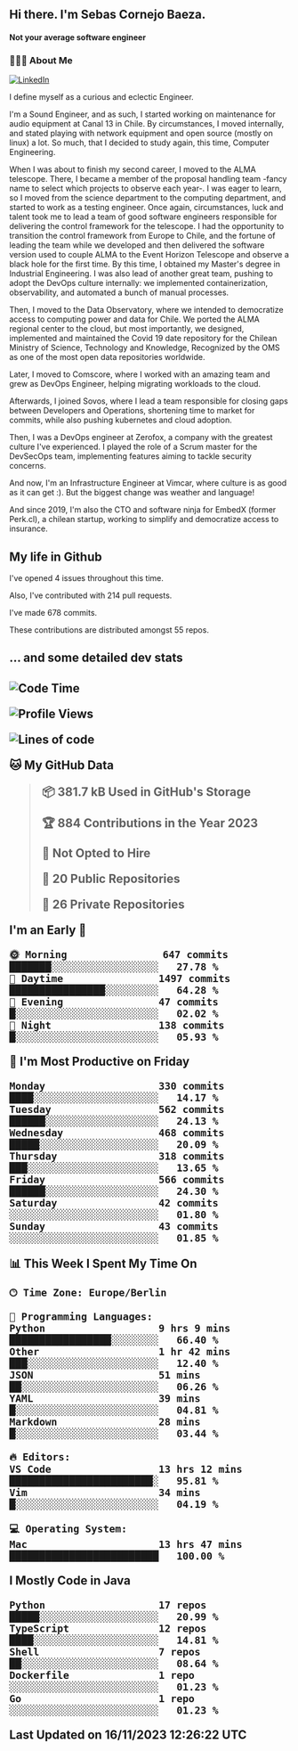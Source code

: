 <h2> Hi there.  I'm Sebas Cornejo Baeza.</h2>
<h4> Not your average software engineer</h4>
<h3> 👨🏻‍💻 About Me </h3>
<a href="http://linkedin.com/in/sebastian-cornejo-baeza/"><img alt="LinkedIn" src="https://img.shields.io/badge/Sebas%20Cornejo%20-informational?style=appveyor&logo=linkedin"></a>


I define myself as a curious and eclectic Engineer.

I'm a Sound Engineer, and as such, I started working on maintenance for audio equipment at Canal 13 in Chile.
By circumstances, I moved internally, and stated playing with network equipment and open source (mostly on linux) 
a lot. So much, that I decided to study again, this time, Computer Engineering.

When I was about to finish my second career, I moved to the ALMA telescope. There, I became a member of the proposal handling team
-fancy name to select which projects to observe each year-. 
I was eager to learn, so I moved from the science department to the computing department, and started to work as 
a testing engineer. Once again, circumstances, luck and talent took me to lead a team of good software engineers 
responsible for delivering the control framework for the telescope. I had the opportunity to transition the control framework from
Europe to Chile, and the fortune of leading the team while we developed and then delivered the software
version used to couple ALMA to the Event Horizon Telescope and observe a black hole for the first time.
By this time, I obtained my Master's degree in Industrial Engineering.
I was also lead of another great team, pushing to adopt the DevOps culture internally: we implemented containerization, observability, and automated a bunch of manual processes.

Then, I moved to the Data Observatory, where we intended to democratize access to computing power
and data for Chile. We ported the ALMA regional center to the cloud, but most importantly, we designed, implemented
and maintained the Covid 19 date repository for the Chilean Ministry of Science, Technology and Knowledge, Recognized by the OMS as one of the most open
data repositories worldwide.

Later, I moved to Comscore, where I worked with an amazing team and grew as DevOps Engineer, helping migrating workloads to the cloud.

Afterwards, I joined Sovos, where I lead a team responsible for closing gaps between Developers and Operations, shortening time to market for commits, while
also pushing kubernetes and cloud adoption.

Then, I was a DevOps engineer at Zerofox, a company with the greatest culture I've experienced. I played the role of a Scrum master for the DevSecOps team,
implementing features aiming to tackle security concerns.

And now, I'm an Infrastructure Engineer at Vimcar, where culture is as good as it can get :). But the biggest change was weather and language!
 
And since 2019, I'm also the CTO and software ninja for EmbedX (former Perk.cl), a chilean startup, working to simplify and democratize access to insurance.

<h2> My life in Github </h2>

I've opened 4 issues throughout this time.

Also, I've contributed with 214 pull requests.

I've made 678 commits.

These contributions are distributed amongst 55 repos.

<h2>... and some detailed dev stats<h2>

<!--START_SECTION:waka-->
![Code Time](http://img.shields.io/badge/Code%20Time-548%20hrs%2010%20mins-blue)

![Profile Views](http://img.shields.io/badge/Profile%20Views-8-blue)

![Lines of code](https://img.shields.io/badge/From%20Hello%20World%20I%27ve%20Written-970.2%20thousand%20lines%20of%20code-blue)

**🐱 My GitHub Data** 

> 📦 381.7 kB Used in GitHub's Storage 
 > 
> 🏆 884 Contributions in the Year 2023
 > 
> 🚫 Not Opted to Hire
 > 
> 📜 20 Public Repositories 
 > 
> 🔑 26 Private Repositories 
 > 
**I'm an Early 🐤** 

```text
🌞 Morning                647 commits         ███████░░░░░░░░░░░░░░░░░░   27.78 % 
🌆 Daytime                1497 commits        ████████████████░░░░░░░░░   64.28 % 
🌃 Evening                47 commits          █░░░░░░░░░░░░░░░░░░░░░░░░   02.02 % 
🌙 Night                  138 commits         █░░░░░░░░░░░░░░░░░░░░░░░░   05.93 % 
```
📅 **I'm Most Productive on Friday** 

```text
Monday                   330 commits         ████░░░░░░░░░░░░░░░░░░░░░   14.17 % 
Tuesday                  562 commits         ██████░░░░░░░░░░░░░░░░░░░   24.13 % 
Wednesday                468 commits         █████░░░░░░░░░░░░░░░░░░░░   20.09 % 
Thursday                 318 commits         ███░░░░░░░░░░░░░░░░░░░░░░   13.65 % 
Friday                   566 commits         ██████░░░░░░░░░░░░░░░░░░░   24.30 % 
Saturday                 42 commits          ░░░░░░░░░░░░░░░░░░░░░░░░░   01.80 % 
Sunday                   43 commits          ░░░░░░░░░░░░░░░░░░░░░░░░░   01.85 % 
```


📊 **This Week I Spent My Time On** 

```text
🕑︎ Time Zone: Europe/Berlin

💬 Programming Languages: 
Python                   9 hrs 9 mins        █████████████████░░░░░░░░   66.40 % 
Other                    1 hr 42 mins        ███░░░░░░░░░░░░░░░░░░░░░░   12.40 % 
JSON                     51 mins             ██░░░░░░░░░░░░░░░░░░░░░░░   06.26 % 
YAML                     39 mins             █░░░░░░░░░░░░░░░░░░░░░░░░   04.81 % 
Markdown                 28 mins             █░░░░░░░░░░░░░░░░░░░░░░░░   03.44 % 

🔥 Editors: 
VS Code                  13 hrs 12 mins      ████████████████████████░   95.81 % 
Vim                      34 mins             █░░░░░░░░░░░░░░░░░░░░░░░░   04.19 % 

💻 Operating System: 
Mac                      13 hrs 47 mins      █████████████████████████   100.00 % 
```

**I Mostly Code in Java** 

```text
Python                   17 repos            █████░░░░░░░░░░░░░░░░░░░░   20.99 % 
TypeScript               12 repos            ████░░░░░░░░░░░░░░░░░░░░░   14.81 % 
Shell                    7 repos             ██░░░░░░░░░░░░░░░░░░░░░░░   08.64 % 
Dockerfile               1 repo              ░░░░░░░░░░░░░░░░░░░░░░░░░   01.23 % 
Go                       1 repo              ░░░░░░░░░░░░░░░░░░░░░░░░░   01.23 % 
```




 Last Updated on 16/11/2023 12:26:22 UTC
<!--END_SECTION:waka-->
